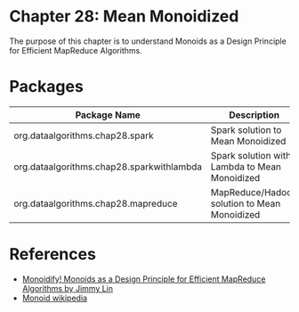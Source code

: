 Chapter 28: Mean Monoidized
===========================
The purpose of this chapter is to understand Monoids as a Design Principle 
for Efficient MapReduce Algorithms.



Packages
========

Package Name                              | Description                                   |
----------------------------------------- | --------------------------------------------- | 
org.dataalgorithms.chap28.spark           | Spark solution to Mean Monoidized             | 
org.dataalgorithms.chap28.sparkwithlambda | Spark solution with Lambda to Mean Monoidized | 
org.dataalgorithms.chap28.mapreduce       | MapReduce/Hadoop solution to Mean Monoidized  | 

References
==========
* [Monoidify! Monoids as a Design Principle for Efficient MapReduce Algorithms by Jimmy Lin](http://arxiv.org/pdf/1304.7544v1.pdf)
* [Monoid wikipedia](https://en.wikipedia.org/wiki/Monoid)